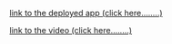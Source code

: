 [link to the deployed app (click here........)](https://share.streamlit.io/munyamasiiwa/computer-vision-ass/main/main.py)



[link to the video (click here........)](	https://github.com/munyamasiiwa/computer-vision-ass)
